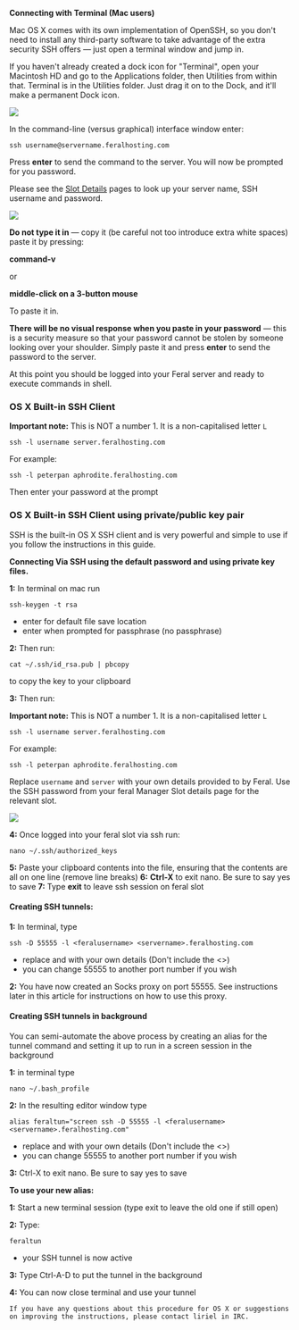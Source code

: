 
**Connecting with Terminal (Mac users)**

Mac OS X comes with its own implementation of OpenSSH, so you don't need to install any third-party software to take advantage of the extra security SSH offers — just open a terminal window and jump in.

If you haven't already created a dock icon for "Terminal", open your Macintosh HD and go to the Applications folder, then Utilities from within that. Terminal is in the Utilities folder. Just drag it on to the Dock, and it'll make a permanent Dock icon.

![](https://raw.github.com/feralhosting/feralfilehosting/master/Feral%20Wiki/SSH/SSH%20guide%20basics%20-%20Mac/terminalicon.png)

In the command-line (versus graphical) interface window enter:

~~~
ssh username@servername.feralhosting.com
~~~

Press **enter** to send the command to the server. You will now be prompted for you password.

Please see the [Slot Details](http://www.feralhosting.com/manager/) pages to look up your server name, SSH username and password.

![](https://raw.github.com/feralhosting/feralfilehosting/master/Feral%20Wiki/General/Your%20Feral%20slot%20is%20active%20-%20Part%201%20-%20The%20Account%20Manager/02%20slot%20detail%201.png)

**Do not type it in** — copy it (be careful not too introduce extra white spaces) paste it by pressing: 

**command-v** 

or

**middle-click on a 3-button mouse** 

To paste it in.

**There will be no visual response when you paste in your password** — this is a security measure so that your password cannot be stolen by someone looking over your shoulder. Simply paste it and press **enter** to send the password to the server.

At this point you should be logged into your Feral server and ready to execute commands in shell.

### OS X Built-in SSH Client

**Important note:** This is NOT a number 1. It is a non-capitalised letter `L`

~~~
ssh -l username server.feralhosting.com
~~~

For example:

~~~
ssh -l peterpan aphrodite.feralhosting.com
~~~

Then enter your password at the prompt

### OS X Built-in SSH Client using private/public key pair

SSH is the built-in OS X SSH client and is very powerful and simple to use if you follow the instructions in this guide.

**Connecting Via SSH using the default password and using private key files.**

**1:** In terminal on mac run

~~~
ssh-keygen -t rsa
~~~

- enter for default file save location
- enter when prompted for passphrase (no passphrase)
   
**2:** Then run:

~~~
cat ~/.ssh/id_rsa.pub | pbcopy
~~~

to copy the key to your clipboard

**3:** Then run:

**Important note:** This is NOT a number 1. It is a non-capitalised letter `L`

~~~
ssh -l username server.feralhosting.com
~~~

For example:

~~~
ssh -l peterpan aphrodite.feralhosting.com
~~~

Replace `username` and  `server` with your own details provided to by Feral. Use the SSH password from your feral Manager Slot details page for the relevant slot.

![](https://raw.github.com/feralhosting/feralfilehosting/master/Feral%20Wiki/0%20Generic/slot_detail_ssh.png)

**4:** Once logged into your feral slot via ssh run:

~~~
nano ~/.ssh/authorized_keys
~~~

**5:** Paste your clipboard contents into the file, ensuring that the contents are all on one line (remove line breaks)
**6:** **Ctrl-X** to exit nano. Be sure to say yes to save
**7:** Type **exit** to leave ssh session on feral slot

#### Creating SSH tunnels:

**1:** In terminal, type 

~~~
ssh -D 55555 -l <feralusername> <servername>.feralhosting.com
~~~

- replace <feralusername> and <servername> with your own details (Don't include the <>)
- you can change 55555 to another port number if you wish

**2:** You have now created an Socks proxy on port 55555. See instructions later in this article for instructions on how to use this proxy.

#### Creating SSH tunnels in background

You can semi-automate the above process by creating an alias for the tunnel command and setting it up to run in a screen session in the background

**1:** in terminal type 

~~~
nano ~/.bash_profile
~~~

**2:** In the resulting  editor window type 

~~~
alias feraltun="screen ssh -D 55555 -l <feralusername> <servername>.feralhosting.com"
~~~

- replace <feralusername> and <servername> with your own details (Don't include the <>)
- you can change 55555 to another port number if you wish

**3:** Ctrl-X to exit nano. Be sure to say yes to save

**To use your new alias:**

**1:** Start a new terminal session (type exit to leave the old one if still open)

**2:** Type:

~~~
feraltun
~~~
 
- your SSH tunnel is now active

**3:** Type Ctrl-A-D to put the tunnel in the background

**4:** You can now close terminal and use your tunnel

`If you have any questions about this procedure for OS X or suggestions on improving the instructions, please contact liriel in IRC.`



